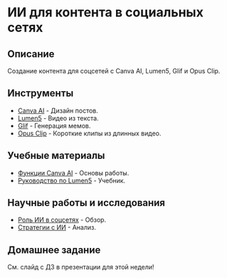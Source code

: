 
# ИИ для контента в социальных сетях

## Описание
Создание контента для соцсетей с Canva AI, Lumen5, Glif и Opus Clip.

## Инструменты
- [Canva AI](https://www.canva.com/ai/) - Дизайн постов.
- [Lumen5](https://www.lumen5.com/) - Видео из текста.
- [Glif](https://glif.ai/) - Генерация мемов.
- [Opus Clip](https://opus.clip/) - Короткие клипы из длинных видео.

## Учебные материалы
- [Функции Canva AI](https://www.canva.com/learn/canva-ai/) - Основы работы.
- [Руководство по Lumen5](https://www.lumen5.com/blog/lumen5-video-maker-guide) - Учебник.

## Научные работы и исследования
- [Роль ИИ в соцсетях](https://www.forbes.com/sites/forbescommunicationscouncil/2023/05/16/the-role-of-ai-in-social-media/) - Обзор.
- [Стратегии с ИИ](https://www.socialmediaexaminer.com/ai-powered-social-media-strategies/) - Анализ.

## Домашнее задание
См. слайд с ДЗ в презентации для этой недели!
